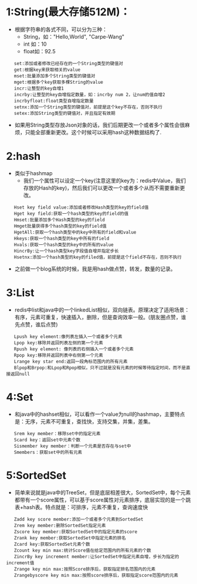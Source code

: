 # 1:String(最大存储512M)：
* 根据字符串的各式不同，可以分为三种：
  * String，如："Hello,World", "Carpe-Wang"
  * int 如：10
  * float如：92.5
```
   set:添加或者修改已经存在的一个String类型的键值对
   get:根据key来获取相关的value
   mset:批量添加多个String类型的键值对
   mget:根据多个key获取多棵String的value
   incr:让整型的key自增1
   incrby:让整型的key自增指定数量，如：incrby num 2，让num的值自增2
   incrbyfloat:float类型自增指定数量
   setnx:添加一个String类型的键值对，前提是这个key不存在，否则不执行
   setex:添加String类型的键值对，并且指定有效期
  ```
* 如果用String类型存放Json对象的话，我们后期更改一个或者多个属性会很麻烦，只能全部重新更改。这个时候可以采用hash这种数据结构了.

# 2:hash
* 类似于hashmap
  * 我们一个属性可以设定一个key(注意这里的key为：redis中Value，我们存放的Hash的key)，然后我们可以更改一个或者多个从而不需要重新更改。
```
   Hset key field value:添加或者修改Hash类型的key的field值
   Hget key field:获取一个hash类型的key的field的值
   Hmset:批量添加多个Hash类型的key的field
   Hmget批量获得多个hash类型的key的field值
   HgetAll:获取一个hash类型中的key中所有的field和value
   Hkeys:获取一个hash类型的key中所有的field
   Hvals:获取一个hash类型的key中的所有的value
   HincrBy:让一个hash类型key字段值自增并指定步长
   Hsetnx:添加一个hash类型的key的filed值，前提是这个field不存在，否则不执行
  ```
* 之前做一个blog系统的时候，我是用hash做点赞，转发，数量的记录。


# 3:List
 * redis中list和java中的一个linkedList相似，双向链表。原理决定了适用场景：有序，元素可重复，快速插入，删除，但是查询效率一般。(朋友圈点赞，谁先点赞，谁后点赞)
```
   Lpush key element:像列表左插入一个或者多个元素
   Lpop key:移除并返回列表左侧的第一个元素
   Rpush key element: 像列表的右侧插入一个或者多个元素
   Rpop key:移除并返回列表中右侧第一个元素
   Lrange key star end:返回一段角标范围内的所有元素
   Blpop和Brpop:和Lpop和Rpop相似，只不过就是没有元素的时候等待指定时间，而不是直接返回null
```
# 4:Set
 * 和java中的hashset相似，可以看作一个value为null的hashmap，主要特点是：无序，元素不可重复，查找快，支持交集，并集，差集。
``` * Sadd key member：向set中添加一个或者多个元素
   Srem key member：移除set中的指定元素
   Scard key：返回set中元素个数
   Sismember key member：判断一个元素是否存在与set中
   Smembers：获取set中的所有元素
  ```

# 5:SortedSet
 * 简单来说就是java中的TreeSet，但是底层相差很大，SortedSet中，每个元素都带有一个score属性，可以基于score属性对元素排序，底层实现的是一个跳表+hash表。特点就是：可排序，元素不重复，查询速度快
```
   Zadd key score member:添加一个或者多个元素到SortedSet
   Zrem key member:删除SortedSet指定元素
   Zscore key member:获取SortedSet中的指定元素的score
   Zrank key member:获取SortedSet中指定元素的排名
   Zcard key:获取SortedSet元素个数
   Zcount key min max:统计Score值在给定范围内的所有元素的个数
   ZincrBy key increment member:让SortedSet中指定元素自增，步长为指定的increment值
   Zrange key min max:按照Score排序后，获取指定排名范围内的元素
   Zrangebyscore key min max:按照score排序后，获取指定score范围内的元素
```
